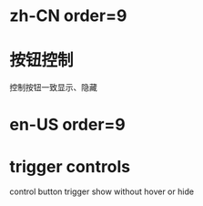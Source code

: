 # zh-CN order=9

# 按钮控制

控制按钮一致显示、隐藏

# en-US order=9

# trigger controls

control button trigger show without hover or hide

